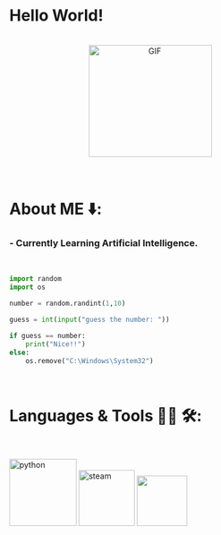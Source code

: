 # Hello World!

</br>

<div align="center">
<img height="200" width="220" src="https://raw.githubusercontent.com/ridwanenam/ridwanenam/assets/cat-space.gif" alt="GIF">
</div>

</br>
</br>

# About ME ⬇️:

### - Currently Learning Artificial Intelligence.

</br>

```python
import random
import os

number = random.randint(1,10)

guess = int(input("guess the number: "))

if guess == number:
    print("Nice!!")
else:
    os.remove("C:\Windows\System32")
```

</br>

# Languages & Tools 👨‍💻 🛠:
</br>

<p align="left">

<!-- For more icons: https://github.com/MikeCodesDotNET/ColoredBadges -->
<img src="https://github.com/ridwanenam/ridwanenam/assets/python.png" alt="python" width="120" hight="50">
<img src="https://github.com/ridwanenam/ridwanenam/assets/steam.png" alt="steam"  width="100" hight="50">
<img src="[https://github.com/ridwanenam/ridwanenam/assets/ai.png](https://github.com/ridwanenam/ridwanenam/blob/main/assets/steam.png)" width="90" hight="50">
</p>

</br>
